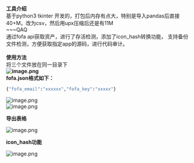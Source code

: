 **工具介绍**<br />基于python3 tkinter 开发的，打包后内存有点大，特别是导入pandas后直接40+M，改为csv，然后用upx压缩后还是有11M<br />~~~QAQ<br />通过fofa api获取资产，进行了存活检测，添加了icon_hash转换功能， 支持备份文件检测，方便获取指定app的源码，进行代码审计。<br />
<br />**使用方法**<br />将三个文件放在同一目录下<br />**![image.png](https://cdn.nlark.com/yuque/0/2021/png/603531/1624246926035-7e54693c-9c63-4bba-8c88-50a6b0b7d5cf.png#align=left&display=inline&height=108&margin=%5Bobject%20Object%5D&name=image.png&originHeight=215&originWidth=514&size=32071&status=done&style=none&width=257)**<br />**fofa.json格式如下：<br />**
```python
{"fofa_email":"xxxxxx","fofa_key":"xxxxx"}
```
![image.png](https://cdn.nlark.com/yuque/0/2021/png/603531/1624247040582-3cf0b288-18bf-4355-b50a-fef38942928f.png#align=left&display=inline&height=328&margin=%5Bobject%20Object%5D&name=image.png&originHeight=656&originWidth=993&size=47842&status=done&style=none&width=496.5)<br />![image.png](https://cdn.nlark.com/yuque/0/2021/png/603531/1624247074035-98db0eca-a53e-4406-a1cd-23a9ba84e285.png#align=left&display=inline&height=320&margin=%5Bobject%20Object%5D&name=image.png&originHeight=640&originWidth=997&size=261188&status=done&style=none&width=498.5)

**导出表格**

![image.png](https://cdn.nlark.com/yuque/0/2021/png/603531/1624247197322-91a308aa-ca34-469d-be79-327e2f78e779.png#align=left&display=inline&height=345&margin=%5Bobject%20Object%5D&name=image.png&originHeight=689&originWidth=1062&size=147187&status=done&style=none&width=531)

**icon_hash功能**

![image.png](https://cdn.nlark.com/yuque/0/2021/png/603531/1624247362189-f4e237dd-8588-4e13-82fb-64d978e224dc.png#align=left&display=inline&height=328&margin=%5Bobject%20Object%5D&name=image.png&originHeight=656&originWidth=991&size=212967&status=done&style=none&width=495.5)<br />
<br />
<br />

